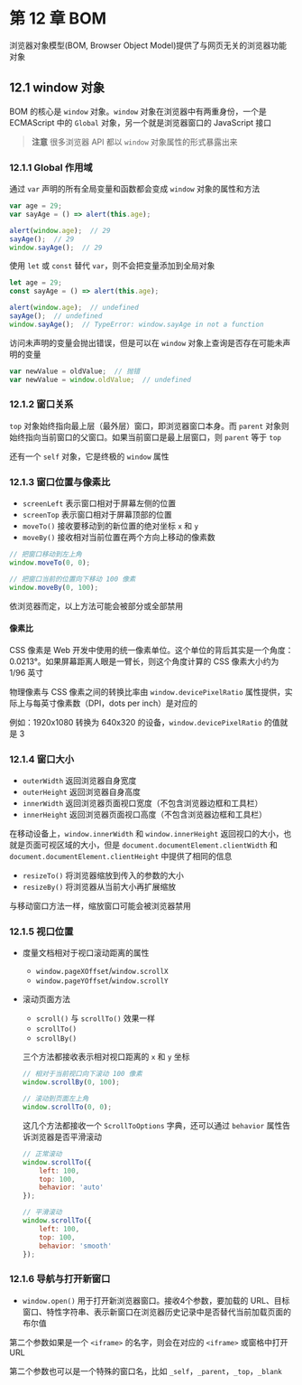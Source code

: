 # 第 12 章 BOM

浏览器对象模型(BOM, Browser Object Model)提供了与网页无关的浏览器功能对象

## 12.1 window 对象

BOM 的核心是 `window` 对象。`window` 对象在浏览器中有两重身份，一个是 ECMAScript 中的 `Global` 对象，另一个就是浏览器窗口的 JavaScript 接口

> **注意** 很多浏览器 API 都以 `window` 对象属性的形式暴露出来

### 12.1.1 Global 作用域

通过 `var` 声明的所有全局变量和函数都会变成 `window` 对象的属性和方法

```js
var age = 29;
var sayAge = () => alert(this.age);

alert(window.age);  // 29
sayAge();  // 29
window.sayAge();  // 29
```

使用 `let` 或 `const` 替代 `var`，则不会把变量添加到全局对象

```js
let age = 29;
const sayAge = () => alert(this.age);

alert(window.age);  // undefined
sayAge();  // undefined
window.sayAge();  // TypeError: window.sayAge in not a function
```

访问未声明的变量会抛出错误，但是可以在 `window` 对象上查询是否存在可能未声明的变量

```js
var newValue = oldValue;  // 抛错
var newValue = window.oldValue;  // undefined
```

### 12.1.2 窗口关系

`top` 对象始终指向最上层（最外层）窗口，即浏览器窗口本身。而 `parent` 对象则始终指向当前窗口的父窗口。如果当前窗口是最上层窗口，则 `parent` 等于 `top`

还有一个 `self` 对象，它是终极的 `window` 属性

### 12.1.3 窗口位置与像素比

- `screenLeft` 表示窗口相对于屏幕左侧的位置
- `screenTop` 表示窗口相对于屏幕顶部的位置
- `moveTo()` 接收要移动到的新位置的绝对坐标 `x` 和 `y`
- `moveBy()` 接收相对当前位置在两个方向上移动的像素数

```js
// 把窗口移动到左上角
window.moveTo(0, 0);

// 把窗口当前的位置向下移动 100 像素
window.moveBy(0, 100);
```

依浏览器而定，以上方法可能会被部分或全部禁用

#### 像素比

CSS 像素是 Web 开发中使用的统一像素单位。这个单位的背后其实是一个角度：0.0213°。如果屏幕距离人眼是一臂长，则这个角度计算的 CSS 像素大小约为 1/96 英寸

物理像素与 CSS 像素之间的转换比率由 `window.devicePixelRatio` 属性提供，实际上与每英寸像素数（DPI，dots per inch）是对应的

例如：1920x1080 转换为 640x320 的设备，`window.devicePixelRatio` 的值就是 3

### 12.1.4 窗口大小

- `outerWidth` 返回浏览器自身宽度
- `outerHeight` 返回浏览器自身高度
- `innerWidth` 返回浏览器页面视口宽度（不包含浏览器边框和工具栏）
- `innerHeight` 返回浏览器页面视口高度（不包含浏览器边框和工具栏）

在移动设备上，`window.innerWidth` 和 `window.innerHeight` 返回视口的大小，也就是页面可视区域的大小，但是 `document.documentElement.clientWidth` 和 `document.documentElement.clientHeight` 中提供了相同的信息

- `resizeTo()` 将浏览器缩放到传入的参数的大小
- `resizeBy()` 将浏览器从当前大小再扩展缩放

与移动窗口方法一样，缩放窗口可能会被浏览器禁用

### 12.1.5 视口位置

- 度量文档相对于视口滚动距离的属性
  - `window.pageXOffset`/`window.scrollX`
  - `window.pageYOffset`/`window.scrollY`

- 滚动页面方法
  - `scroll()` 与 `scrollTo()` 效果一样
  - `scrollTo()`
  - `scrollBy()`

  三个方法都接收表示相对视口距离的 `x` 和 `y` 坐标

  ```js
  // 相对于当前视口向下滚动 100 像素
  window.scrollBy(0, 100);
  
  // 滚动到页面左上角
  window.scrollTo(0, 0);
  ```

  这几个方法都接收一个 `ScrollToOptions` 字典，还可以通过 `behavior` 属性告诉浏览器是否平滑滚动

  ```js
  // 正常滚动
  window.scrollTo({
      left: 100,
      top: 100,
      behavior: 'auto'
  });
  
  // 平滑滚动
  window.scrollTo({
      left: 100,
      top: 100,
      behavior: 'smooth'
  });
  ```

### 12.1.6 导航与打开新窗口

- `window.open()` 用于打开新浏览器窗口。接收4个参数，要加载的 URL、目标窗口、特性字符串、表示新窗口在浏览器历史记录中是否替代当前加载页面的布尔值

第二个参数如果是一个 `<iframe>` 的名字，则会在对应的 `<iframe>` 或窗格中打开 URL

第二个参数也可以是一个特殊的窗口名，比如 `_self`，`_parent`，`_top`，`_blank`

